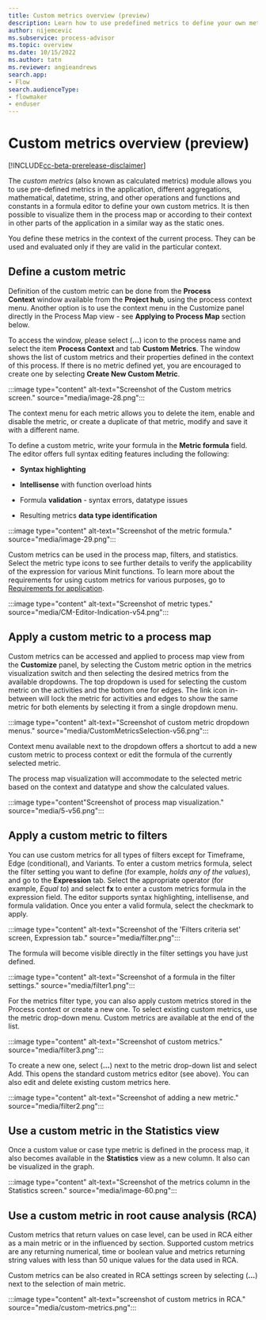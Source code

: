 ```yaml
---
title: Custom metrics overview (preview)
description: Learn how to use predefined metrics to define your own metrics in the Minit desktop application in process advisor.
author: nijemcevic
ms.subservice: process-advisor
ms.topic: overview
ms.date: 10/15/2022
ms.author: tatn
ms.reviewer: angieandrews
search.app:
- Flow
search.audienceType:
- flowmaker
- enduser
---
```


# Custom metrics overview (preview)

[!INCLUDE[cc-beta-prerelease-disclaimer](../includes/cc-beta-prerelease-disclaimer.md)]

The *custom metrics* (also known as calculated metrics) module allows you to use pre-defined metrics in the application, different aggregations, mathematical, datetime, string, and other operations and functions and constants in a formula editor to define your own custom metrics. It is then possible to visualize them in the process map or according to their context in other parts of the application in a similar way as the static ones.

You define these metrics in the context of the current process. They can be used and evaluated only if they are valid in the particular context.

## Define a custom metric

Definition of the custom metric can be done from the **Process Context** window available from the **Project hub**, using the process context menu. Another option is to use the context menu in the Customize panel directly in the Process Map view - see **Applying to Process Map** section below.

To access the window, please select (**...**) icon to the process name and select the item **Process Context** and tab **Custom Metrics**. The window shows the list of custom metrics and their properties defined in the context of this process. If there is no metric defined yet, you are encouraged to create one by selecting **Create New Custom Metric**. 

:::image type="content" alt-text="Screenshot of the Custom metrics screen." source="media/image-28.png":::

The context menu for each metric allows you to delete the item, enable and disable the metric, or create a duplicate of that metric, modify and save it with a different name.

To define a custom metric, write your formula in the **Metric formula** field. The editor offers full syntax editing features including the following:

- **Syntax highlighting**

- **Intellisense** with function overload hints

- Formula **validation** - syntax errors, datatype issues

- Resulting metrics **data type identification**

:::image type="content" alt-text="Screenshot of the metric formula." source="media/image-29.png":::

Custom metrics can be used in the process map, filters, and statistics. Select the metric type icons to see further details to verify the applicability of the expression for various Minit functions. To learn more about the requirements for using custom metrics for various purposes, go to [Requirements for application](requirements-for-application.md).

:::image type="content" alt-text="Screenshot of metric types." source="media/CM-Editor-Indication-v54.png":::

## Apply a custom metric to a process map

Custom metrics can be accessed and applied to process map view from the **Customize** panel, by selecting the Custom metric option in the metrics visualization switch and then selecting the desired metrics from the available dropdowns. The top dropdown is used for selecting the custom metric on the activities and the bottom one for edges. The link icon in-between will lock the metric for activities and edges to show the same metric for both elements by selecting it from a single dropdown menu.

:::image type="content" alt-text="Screenshot of custom metric dropdown menus." source="media/CustomMetricsSelection-v56.png":::

Context menu available next to the dropdown offers a shortcut to add a new custom metric to process context or edit the formula of the currently selected metric.

The process map visualization will accommodate to the selected metric based on the context and datatype and show the calculated values.

:::image type="content"Screenshot of process map visualization." source="media/5-v56.png":::

## Apply a custom metric to filters

You can use custom metrics for all types of filters except for Timeframe, Edge (conditional), and Variants. To enter a custom metrics formula, select the filter setting you want to define (for example, *holds any of the values*), and go to the **Expression** tab. Select the appropriate operator (for example, *Equal to*) and select **fx** to enter a custom metrics formula in the expression field. The editor supports syntax highlighting, intellisense, and formula validation. Once you enter a valid formula, select the checkmark to apply.

:::image type="content" alt-text="Screenshot of the 'Filters criteria set' screen, Expression tab." source="media/filter.png":::

The formula will become visible directly in the filter settings you have just defined.

:::image type="content" alt-text="Screenshot of a formula in the filter settings." source="media/filter1.png":::

For the metrics filter type, you can also apply custom metrics stored in the Process context or create a new one. To select existing custom metrics, use the metric drop-down menu. Custom metrics are available at the end of the list.

:::image type="content" alt-text="Screenshot of custom metrics." source="media/filter3.png":::

To create a new one, select (**...**) next to the metric drop-down list and select Add. This opens the standard custom metrics editor (see above). You can also edit and delete existing custom metrics here.

:::image type="content" alt-text="Screenshot of adding a new metric." source="media/filter2.png":::

## Use a custom metric in the Statistics view

Once a custom value or case type metric is defined in the process map, it also becomes available in the **Statistics** view as a new column. It also can be visualized in the graph.

:::image type="content" alt-text="Screenshot of the metrics column in the Statistics screen." source="media/image-60.png":::

## Use a custom metric in root cause analysis (RCA)

Custom metrics that return values on case level, can be used in RCA either as a main metric or in the influenced by section. Supported custom metrics are any returning numerical, time or boolean value and metrics returning string values with less than 50 unique values for the data used in RCA.

Custom metrics can be also created in RCA settings screen by selecting (**...**) next to the selection of main metric.

:::image type="content" alt-text="screenshot of custom metrics in RCA." source="media/custom-metrics.png":::


